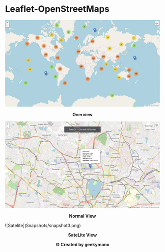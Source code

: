 # Leaflet-OpenStreetMaps

![OverView](Snapshots/snapshot1.gif)
<p align="center"><b>Overview</b></p>

![Normal View](Snapshots/snapshot2.png)
<p align="center"><b>Normal View</b></p>
![Satelite](Snapshots/snapshot3.png)
<p align="center"><b>SateLite View</b></p>
<p align="center"><b>© Created by geekymano</b></p>
